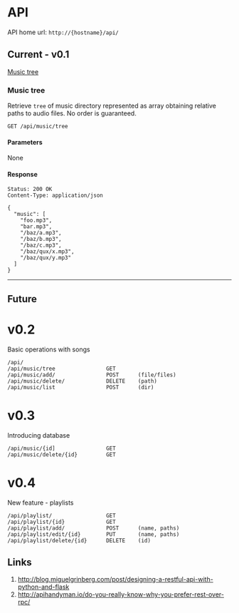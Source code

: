# API

API home url: `http://{hostname}/api/`

## Current - v0.1

[Music tree](#music-tree)


### Music tree
Retrieve `tree` of music directory represented as array obtaining relative paths to audio files. No order is guaranteed.
```
GET /api/music/tree
```
#### Parameters
None

#### Response
```
Status: 200 OK
Content-Type: application/json

{
  "music": [
    "foo.mp3",
    "bar.mp3",
    "/baz/a.mp3",
    "/baz/b.mp3",
    "/baz/c.mp3",
    "/baz/qux/x.mp3",
    "/baz/qux/y.mp3"
  ]
}
```


---

## Future

# v0.2
Basic operations with songs
```
/api/
/api/music/tree                GET
/api/music/add/                POST      (file/files)
/api/music/delete/             DELETE    (path)
/api/music/list                POST      (dir)
```

# v0.3
Introducing database
```
/api/music/{id]                GET
/api/music/delete/{id}         GET
```


# v0.4
New feature - playlists
```
/api/playlist/                 GET
/api/playlist/{id}             GET
/api/playlist/add/             POST      (name, paths)
/api/playlist/edit/{id}        PUT       (name, paths)
/api/playlist/delete/{id}      DELETE    (id)
```

## Links
1. http://blog.miguelgrinberg.com/post/designing-a-restful-api-with-python-and-flask
2. http://apihandyman.io/do-you-really-know-why-you-prefer-rest-over-rpc/
